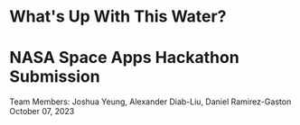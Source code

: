 # What's Up With This Water?
# NASA Space Apps Hackathon Submission
Team Members: Joshua Yeung, Alexander Diab-Liu, Daniel Ramirez-Gaston
October 07, 2023
